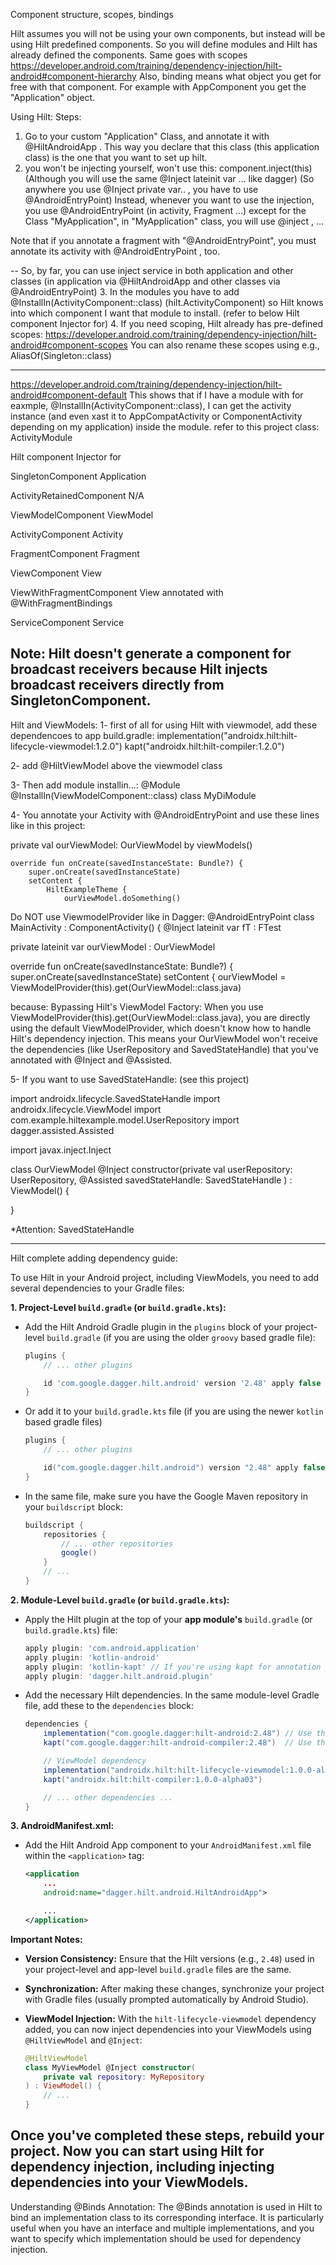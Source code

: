 Component structure, scopes, bindings

Hilt assumes you will not be using your own components, but instead will be using Hilt predefined components.
So you will define modules and Hilt has already defined the components.
Same goes with scopes
https://developer.android.com/training/dependency-injection/hilt-android#component-hierarchy
Also, binding means what object you get for free with that component. For example with AppComponent you get the "Application" object.

Using Hilt:
Steps:
1. Go to your custom "Application" Class, and annotate it with @HiltAndroidApp . This way you declare that this class (this application class) is the one that you want to set up hilt.
2. you won't be injecting yourself, won't use this: component.inject(this) (Although you will use the same @Inject lateinit var ... like dagger) (So anywhere you use @Inject private var.. , you have to use @AndroidEntryPoint)
Instead, whenever you want to use the injection, you use @AndroidEntryPoint (in activity, Fragment ...) except for the Class "MyApplication", in "MyApplication" class, you will use @inject , ...

Note that if you annotate a fragment with "@AndroidEntryPoint", you must annotate its activity with @AndroidEntryPoint , too.

-- So, by far, you can use inject service in both application and other classes (in application via @HiltAndroidApp and other classes via @AndroidEntryPoint)
3. In the modules you have to add @InstallIn(ActivityComponent::class) (hilt.ActivityComponent) so Hilt knows into which component I want that module to install. (refer to below Hilt component	Injector for)
4. If you need scoping, Hilt already has pre-defined scopes: https://developer.android.com/training/dependency-injection/hilt-android#component-scopes
You can also rename these scopes using e.g., AliasOf(Singleton::class)


------------------------------------------------------
https://developer.android.com/training/dependency-injection/hilt-android#component-default
This shows that if I have a module with for eaxmple, @InstallIn(ActivityComponent::class), I can get the activity instance (and even xast it to AppCompatActivity or ComponentActivity depending on my application) inside the module. refer to this project class: ActivityModule

Hilt component	Injector for

SingletonComponent	Application

ActivityRetainedComponent	N/A

ViewModelComponent	ViewModel

ActivityComponent	Activity

FragmentComponent	Fragment

ViewComponent	View

ViewWithFragmentComponent	View annotated with @WithFragmentBindings

ServiceComponent	Service

Note: Hilt doesn't generate a component for broadcast receivers because Hilt injects broadcast receivers directly from SingletonComponent.
-------------------------------------------------------

Hilt and ViewModels:
1- first of all for using Hilt with viewmodel, add these dependencoes to app build.gradle:
implementation("androidx.hilt:hilt-lifecycle-viewmodel:1.2.0")
kapt("androidx.hilt:hilt-compiler:1.2.0")

2- add @HiltViewModel above the viewmodel class

3- Then add module installin...:
@Module
@InstallIn(ViewModelComponent::class)
class MyDiModule

4- You annotate your Activity with @AndroidEntryPoint and use these lines like in this project:

private val ourViewModel: OurViewModel by viewModels()

    override fun onCreate(savedInstanceState: Bundle?) {
        super.onCreate(savedInstanceState)
        setContent {
            HiltExampleTheme {
                ourViewModel.doSomething()

Do NOT use ViewmodelProvider like in Dagger:
@AndroidEntryPoint
class MainActivity : ComponentActivity() {
@Inject lateinit var fT : FTest

private lateinit var ourViewModel : OurViewModel

override fun onCreate(savedInstanceState: Bundle?) {
super.onCreate(savedInstanceState)
setContent {
ourViewModel = ViewModelProvider(this).get(OurViewModel::class.java)

because:
Bypassing Hilt's ViewModel Factory: When you use ViewModelProvider(this).get(OurViewModel::class.java), you are directly using the default ViewModelProvider, which doesn't know how to handle Hilt's dependency injection. This means your OurViewModel won't receive the dependencies (like UserRepository and SavedStateHandle) that you've annotated with @Inject and @Assisted.


5- If you want to use SavedStateHandle: (see this project)

import androidx.lifecycle.SavedStateHandle
import androidx.lifecycle.ViewModel
import com.example.hiltexample.model.UserRepository
import dagger.assisted.Assisted

import javax.inject.Inject


class OurViewModel @Inject constructor(private val userRepository: UserRepository,
@Assisted savedStateHandle: SavedStateHandle
)  : ViewModel() {


}

*Attention: SavedStateHandle

-------------------------------------

Hilt complete adding dependency guide:

To use Hilt in your Android project, including ViewModels, you need to add several dependencies to your Gradle files:

**1. Project-Level `build.gradle` (or `build.gradle.kts`):**

* Add the Hilt Android Gradle plugin in the `plugins` block of your project-level `build.gradle` (if you are using the older `groovy` based gradle file):

   ```groovy
   plugins {
       // ... other plugins

       id 'com.google.dagger.hilt.android' version '2.48' apply false // Use the latest version available
   }
   ```

* Or add it to your `build.gradle.kts` file (if you are using the newer `kotlin` based gradle files)

   ```kotlin
   plugins {
       // ... other plugins

       id("com.google.dagger.hilt.android") version "2.48" apply false // Use the latest version available
   }
   ```

* In the same file, make sure you have the Google Maven repository in your `buildscript` block:

   ```groovy
   buildscript {
       repositories {
           // ... other repositories
           google()  
       }
       // ...
   }
   ```

**2. Module-Level `build.gradle` (or `build.gradle.kts`):**

* Apply the Hilt plugin at the top of your **app module's** `build.gradle` (or `build.gradle.kts`) file:

   ```groovy
   apply plugin: 'com.android.application'
   apply plugin: 'kotlin-android' 
   apply plugin: 'kotlin-kapt' // If you're using kapt for annotation processing
   apply plugin: 'dagger.hilt.android.plugin'
   ```

* Add the necessary Hilt dependencies. In the same module-level Gradle file, add these to the `dependencies` block:

   ```groovy
   dependencies {
       implementation("com.google.dagger:hilt-android:2.48") // Use the latest version available
       kapt("com.google.dagger:hilt-android-compiler:2.48")  // Use the latest version available

       // ViewModel dependency
       implementation("androidx.hilt:hilt-lifecycle-viewmodel:1.0.0-alpha03")
       kapt("androidx.hilt:hilt-compiler:1.0.0-alpha03")

       // ... other dependencies ...
   }
   ```

**3. AndroidManifest.xml:**

* Add the Hilt Android App component to your `AndroidManifest.xml` file within the `<application>` tag:

   ```xml
   <application
       ... 
       android:name="dagger.hilt.android.HiltAndroidApp"> 

       ... 
   </application>
   ```

**Important Notes:**

* **Version Consistency:** Ensure that the Hilt versions (e.g., `2.48`) used in your project-level and app-level `build.gradle` files are the same.
* **Synchronization:** After making these changes, synchronize your project with Gradle files (usually prompted automatically by Android Studio).
* **ViewModel Injection:** With the `hilt-lifecycle-viewmodel` dependency added, you can now inject dependencies into your ViewModels using `@HiltViewModel` and `@Inject`:

   ```kotlin
   @HiltViewModel
   class MyViewModel @Inject constructor(
       private val repository: MyRepository
   ) : ViewModel() { 
       // ...
   }
   ```

Once you've completed these steps, rebuild your project. Now you can start using Hilt for dependency injection, including injecting dependencies into your ViewModels.
-----------------------------------
Understanding @Binds Annotation: The @Binds annotation is used in Hilt to bind an implementation class to its corresponding interface. It is particularly useful when you have an interface and multiple implementations, and you want to specify which implementation should be used for dependency injection.